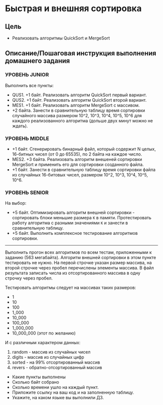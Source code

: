 # Быстрая и внешняя сортировка

## Цель

- Реализовать алгоритмы QuickSort и MergeSort

## Описание/Пошаговая инструкция выполнения домашнего задания

### УРОВЕНЬ JUNIOR

Выполнить все пункты:

- QUS1. +1 байт. Реализовать алгоритм QuickSort первый вариант.
- QUS2. +1 байт. Реализовать алгоритм QuickSort второй вариант.
- MES1. +1 байт. Реализовать алгоритм MergeSort с массивом.
- +2 байта. Занести в сравнительную таблицу время сортировки случайного массива
  размером 10^2, 10^3, 10^4, 10^5, 10^6 для каждого реализованного алгоритма
  (дольше двух минут можно не ждать).

### УРОВЕНЬ MIDDLE

- +1 байт. Сгенерировать бинарный файл, который содержит N целых, 16-битных
  чисел (от 0 до 65535), по 2 байта на каждое число.
- MES2. +3 байта. Реализовать алгоритм внешеней сортировки MergeSort и применить
  его для сортировки созданного файла.
- +1 байт. Занести в сравнительную таблицу время сортировки файла из случайных
  16-битовых чисел, размером 10^2, 10^3, 10^4, 10^5, 10^6.

### УРОВЕНЬ SENIOR

На выбор:

- +5 байт. Оптимизировать алгоритм внешней сортировки - сортировать блоки
  меньшие размера `K` в памяти. Протестировать работу алгоритма с разными
  значениями `K` и занести в сравнительную таблицу.
- +5 байт. Выполнить комплексное тестирование алгоритмов сортировки.

---

Выполнить прогон всех алгоритмов по всем тестам, приложенными к заданию
(563 мегабайта). Алгоритм внешней сортировки в этом пункте тестировать не нужно.
На первой строчке указан размер массива, на второй строчке через пробел
перечислены элементы массива. В файл результата записать числа из
отсортированного массива в одну строчку через пробел.

Тестировать алгоритмы следует на массивах таких размеров:

- 1
- 10
- 100
- 1_000
- 10_000
- 100_000
- 1_000_000
- 10_000_000 (этот по желанию)

И с различным характером данных:

1. random - массив из случайных чисел
2. digits - массив из случайных цифр
3. sorted - на 99% отсортированный массив
4. revers - обратно-отсортированный массив

- Какие пункты выполнены
- Сколько байт собрано
- Сколько времени ушло на каждый пункт.
- Приложите ссылку на ваш код и на заполненную таблицу.
- Укажите, на каком языке вы выполнили ДЗ.
